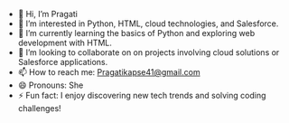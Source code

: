 - 👋 Hi, I’m Pragati
- 👀 I’m interested in Python, HTML, cloud technologies, and Salesforce.
- 🌱 I’m currently learning  the basics of Python and exploring web development with HTML.
- 💞️ I’m looking to collaborate on on projects involving cloud solutions or Salesforce applications.
- 📫 How to reach me: Pragatikapse41@gmail.com
- 😄 Pronouns: She
- ⚡ Fun fact:  I enjoy discovering new tech trends and solving coding challenges!

<!---
Pragatisureshkapse/Pragatisureshkapse is a ✨ special ✨ repository because its `README.md` (this file) appears on your GitHub profile.
You can click the Preview link to take a look at your changes.
--->
